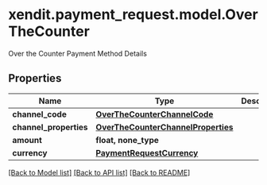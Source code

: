 # xendit.payment_request.model.OverTheCounter

Over the Counter Payment Method Details

## Properties
| Name | Type | Description | Notes |
| ------------ | ------------- | ------------- | ------------- |
| **channel_code** | [**OverTheCounterChannelCode**](OverTheCounterChannelCode.md) |  |  |
| **channel_properties** | [**OverTheCounterChannelProperties**](OverTheCounterChannelProperties.md) |  |  |
| **amount** | **float, none_type** |  | [optional]  |
| **currency** | [**PaymentRequestCurrency**](PaymentRequestCurrency.md) |  | [optional]  |


[[Back to Model list]](../README.md#documentation-for-models) [[Back to API list]](../README.md#documentation-for-api-endpoints) [[Back to README]](../README.md)


